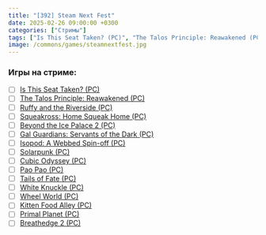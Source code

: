 ```yaml
---
title: "[392] Steam Next Fest"
date: 2025-02-26 09:00:00 +0300
categories: ["Стримы"]
tags: ["Is This Seat Taken? (PC)", "The Talos Principle: Reawakened (PC)", "Ruffy and the Riverside (PC)", "Squeakross: Home Squeak Home (PC)", "Beyond the Ice Palace 2 (PC)", "Gal Guardians: Servants of the Dark (PC)", "Isopod: A Webbed Spin-off (PC)", "Solarpunk (PC)", "Cubic Odyssey (PC)", "Pao Pao (PC)", "Tails of Fate (PC)", "White Knuckle (PC)", "Wheel World (PC)", "Kitten Food Alley (PC)", "Primal Planet (PC)", "Breathedge 2 (PC)"]
image: /commons/games/steamnextfest.jpg
---
```


### Игры на стриме:
+ [ ] [Is This Seat Taken? (PC)](/tags/is-this-seat-taken-pc)
+ [ ] [The Talos Principle: Reawakened (PC)](/tags/the-talos-principle-reawakened-pc)
+ [ ] [Ruffy and the Riverside (PC)](/tags/ruffy-and-the-riverside-pc)
+ [ ] [Squeakross: Home Squeak Home (PC)](/tags/squeakross-home-squeak-home-pc)
+ [ ] [Beyond the Ice Palace 2 (PC)](/tags/beyond-the-ice-palace-2-pc)
+ [ ] [Gal Guardians: Servants of the Dark (PC)](/tags/gal-guardians-servants-of-the-dark-pc)
+ [ ] [Isopod: A Webbed Spin-off (PC)](/tags/isopod-a-webbed-spin-off-pc)
+ [ ] [Solarpunk (PC)](/tags/solarpunk-pc)
+ [ ] [Cubic Odyssey (PC)](/tags/cubic-odyssey-pc)
+ [ ] [Pao Pao (PC)](/tags/pao-pao-pc)
+ [ ] [Tails of Fate (PC)](/tags/tails-of-fate-pc)
+ [ ] [White Knuckle (PC)](/tags/white-knuckle-pc)
+ [ ] [Wheel World (PC)](/tags/wheel-world-pc)
+ [ ] [Kitten Food Alley (PC)](/tags/kitten-food-alley-pc)
+ [ ] [Primal Planet (PC)](/tags/primal-planet-pc)
+ [ ] [Breathedge 2 (PC)](/tags/breathedge-2-pc)

